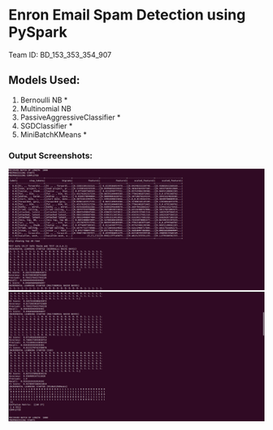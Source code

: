 # Enron Email Spam Detection using PySpark

Team ID: BD_153_353_354_907
## Models Used:
1. Bernoulli NB *
2. Multinomial NB
3. PassiveAggressiveClassifier *
4. SGDClassifier *
5. MiniBatchKMeans *

### Output Screenshots:
![***Output Screenshot 1***](ss1.png)
![***Output Screenshot 2***](ss2.png)
